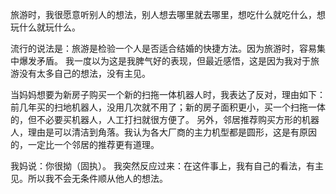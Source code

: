 旅游时，我很愿意听别人的想法，别人想去哪里就去哪里，想吃什么就吃什么，想玩什么就玩什么。

流行的说法是：旅游是检验一个人是否适合结婚的快捷方法。因为旅游时，容易集中爆发矛盾。
我一度以为这是我脾气好的表现，但最近感悟，这是因为我对于旅游没有太多自己的想法，没有主见。

当妈妈想要为新房子购买一个新的扫拖一体机器人时，我表达了反对，理由如下：
前几年买的扫地机器人，没用几次就不用了；新的房子面积更小，买一个扫拖一体的，但不必要买机器人，人工打扫就很方便了。
另外，邻居推荐购买方形的机器人，理由是可以清洁到角落。我认为各大厂商的主力机型都是圆形，这是有原因的，一定比一个邻居的推荐更有道理。

我妈说：你很拗（固执）。
我突然反应过来：在这件事上，我有自己的看法，有主见。所以我不会无条件顺从他人的想法。


